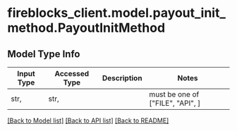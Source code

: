 # fireblocks_client.model.payout_init_method.PayoutInitMethod

## Model Type Info
Input Type | Accessed Type | Description | Notes
------------ | ------------- | ------------- | -------------
str,  | str,  |  | must be one of ["FILE", "API", ] 

[[Back to Model list]](../../README.md#documentation-for-models) [[Back to API list]](../../README.md#documentation-for-api-endpoints) [[Back to README]](../../README.md)

